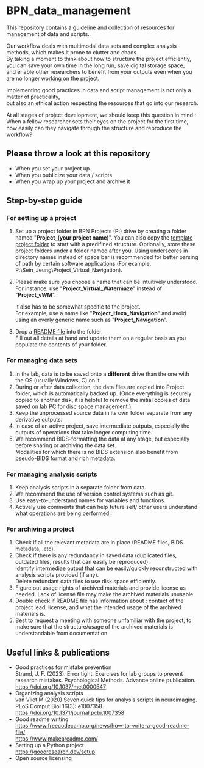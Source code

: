 # BPN_data_management

This repository contains a guideline and collection of resources for management of data and scripts.  

Our workflow deals with multimodal data sets and complex analysis methods, which makes it prone to clutter and chaos.   
By taking a moment to think about how to structure the project efficiently,  
you can save your own time in the long run, save digital storage space,  
and enable other researchers to benefit from your outputs even when you are no longer working on the project.

Implementing good practices in data and script management is not only a matter of practicality,  
but also an ethical action respecting the resources that go into our research.  

At all stages of project development, we should keep this question in mind :  
When a fellow researcher sets their eyes on the project for the first time, how easily can they navigate through the structure and reproduce the workflow?  

## Please throw a look at this repository 
- When you set your project up 
- When you publicize your data / scripts
- When you wrap up your project and archive it 


## Step-by-step guide
### For setting up a project
1. Set up a project folder in BPN Projects (P:) drive by creating a folder named "**Project_(your project name)**".
   	You can also copy the [template project folder](https://github.com/BeMoBIL/BPN_data_management/tree/main/template_project_folder) to start with a predifined structure.
   	Optionally, store these project folders under a folder named after you.
        Using underscores in directory names instead of space bar is recommended for better parsing of path by certain software applications (For example, P:\Sein_Jeung\Project_Virtual_Navigation). 

3. Please make sure you choose a name that can be intuitively understood.   
	For instance, use "**Project_Virtual_Watermaze**" instead of "**Project_vWM**".

 	It also has to be somewhat specific to the project.  
	For example, use a name like "**Project_Hexa_Navigation**" and avoid using an overly generic name such as "**Project_Navigation**".

4. Drop a [README file](https://github.com/BeMoBIL/BPN_data_management/blob/main/template_project_folder/Project_Watermaze-ERD/README.md) into the folder.    
	Fill out all details at hand and update them on a regular basis as you populate the contents of your folder.  	

### For managing data sets
1. In the lab, data is to be saved onto a **different** drive than the one with the OS (usually Windows, C) on it.    
2. During or after data collection, the data files are copied into Project folder, which is automatically backed up.
   (Once everything is securely copied to another disk, it is helpful to remove the initial copies of data saved on lab PC for disc space management.)         
4. Keep the unprocessed source data in its own folder separate from any derivative outputs.   
5. In case of an active project, save intermediate outputs, especially the outputs of operations that take longer computing time.    
6. We recommend BIDS-formatting the data at any stage, but especially before sharing or archiving the data set.      
   Modalities for which there is no BIDS extension also benefit from pseudo-BIDS format and rich metadata.     

### For managing analysis scripts   
1. Keep analysis scripts in a separate folder from data.  
2. We recommend the use of version control systems such as git.  
3. Use easy-to-understand names for variables and functions.  
4. Actively use comments that can help future self/ other users understand what operations are being performed.  

### For archiving a project
1. Check if all the relevant metadata are in place (README files, BIDS metadata, .etc).  
2. Check if there is any redundancy in saved data (duplicated files, outdated files, results that can easily be reproduced).  
   Identify intermediae output that can be easily/quickly reconstructed with analysis scripts provided (if any).  
   Delete redundant data files to use disk space efficiently.  
3. Figure out usage rights of archived materials and provide license as needed.
   Lack of license file may make the archived materials unusable. 
5. Double check if README file has information about : contact of the project lead, license, and what the intended usage of the archived materials is.    
6. Best to request a meeting with someone unfamiliar with the project, to make sure that the structure/usage of the archived materials is understandable from documentation.

## Useful links & publications  
- Good practices for mistake prevention  
       Strand, J. F. (2023). Error tight: Exercises for lab groups to prevent research mistakes. Psychological Methods. Advance online publication. https://doi.org/10.1037/met0000547  
- Organizing analysis scripts  
       van Vliet M (2020) Seven quick tips for analysis scripts in neuroimaging. PLoS Comput Biol 16(3): e1007358. https://doi.org/10.1371/journal.pcbi.1007358
- Good readme writing  
       https://www.freecodecamp.org/news/how-to-write-a-good-readme-file/   
       https://www.makeareadme.com/
- Setting up a Python project  
       https://goodresearch.dev/setup
- Open source licensing 

